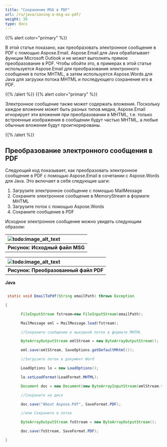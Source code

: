 ```yaml
---
title: "Сохранение MSG в PDF"
url: /ru/java/saving-a-msg-as-pdf/
weight: 30
type: docs
---
```


{{% alert color="primary" %}} 

В этой статье показано, как преобразовать электронное сообщение в PDF с помощью Aspose.Email. Aspose.Email для Java обрабатывает функции Microsoft Outlook и не может выполнять прямое преобразование в PDF. Чтобы обойти это, в примерах в этой статье используется Aspose.Email для преобразования электронного сообщения в поток MHTML, а затем используется Aspose.Words для Java для загрузки потока MHTML и последующего сохранения его в PDF.

{{% /alert %}} {{% alert color="primary" %}} 

Электронное сообщение также может содержать вложения. Поскольку каждое вложение может быть разных типов медиа, Aspose.Email игнорирует эти вложения при преобразовании в MHTML, т.е. только встроенные изображения в сообщении будут частью MHTML, а любые обычные вложения будут проигнорированы.

{{% /alert %}} 
## **Преобразование электронного сообщения в PDF**
Следующий код показывает, как преобразовать электронное сообщение в PDF с помощью Aspose.Email в сочетании с Aspose.Words для Java. Это включает в себя следующие шаги:

1. Загрузите электронное сообщение с помощью MailMessage
2. Сохраните электронное сообщение в MemoryStream в формате MHTML
3. Загрузите поток с помощью Aspose.Words
4. Сохраните сообщение в PDF

Исходное электронное сообщение можно увидеть следующим образом:

|![todo:image_alt_text](saving-a-msg-as-pdf_1.png)|
| :- |
|**Рисунок: Исходный файл MSG** |


|![todo:image_alt_text](saving-a-msg-as-pdf_2.png)|
| :- |
|**Рисунок: Преобразованный файл PDF** |
**Java**

``` java

 static void EmailToPdf(String emailPath) throws Exception

{

       FileInputStream fstream=new FileInputStream(emailPath);

       MailMessage eml = MailMessage.load(fstream);

       //Сохраните сообщение в выходной поток в формате MHTML

       ByteArrayOutputStream emlStream = new ByteArrayOutputStream();

       eml.save(emlStream, SaveOptions.getDefaultMhtml());

       //Загрузите поток в документ Word

       LoadOptions lo = new LoadOptions();

       lo.setLoadFormat(LoadFormat.MHTML);

       Document doc = new Document(new ByteArrayInputStream(emlStream.toByteArray()), lo);

       //Сохраните на диск

       doc.save("About Aspose.Pdf", SaveFormat.PDF);

       //или Сохраните в поток

       ByteArrayOutputStream foStream = new ByteArrayOutputStream();

       doc.save(foStream, SaveFormat.PDF);

}

```